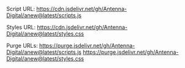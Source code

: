 Script URL:
https://cdn.jsdelivr.net/gh/Antenna-Digital/anew@latest/scripts.js

Styles URL:
https://cdn.jsdelivr.net/gh/Antenna-Digital/anew@latest/styles.css

Purge URLs:
https://purge.jsdelivr.net/gh/Antenna-Digital/anew@latest/scripts.js
https://purge.jsdelivr.net/gh/Antenna-Digital/anew@latest/styles.css


<script src="https://cdn.jsdelivr.net/gh/Antenna-Digital/anew@main/scripts.js"></script>
<link rel="stylesheet" href="https://cdn.jsdelivr.net/gh/Antenna-Digital/anew@main/styles.css">